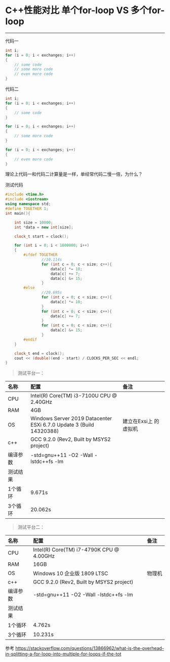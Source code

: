 # C++性能对比 单个for-loop VS 多个for-loop 
***
代码一
```c++
int i;
for (i = 0; i < exchanges; i++)
{
    // some code
    // some more code
    // even more code
}
```
代码二
```c++
int i;
for (i = 0; i < exchanges; i++)
{
    // some code
}

for (i = 0; i < exchanges; i++)
{
    // some more code
}

for (i = 0; i < exchanges; i++)
{
    // even more code
}
```

理论上代码一和代码二计算量是一样，单经常代码二慢一倍，为什么？

测试代码
```c++
#include <time.h>
#include <iostream>
using namespace std;
#define TOGETHER 1;
int main(){

    int size = 10000;
    int *data = new int[size];

    clock_t start = clock();

    for (int i = 0; i < 1000000; i++)
    {
        #ifdef TOGETHER
                //10.114s
                for (int c = 0; c < size; c++){
                    data[c] *= 10;
                    data[c] += 7;
                    data[c] &= 15;
                }
        #else
                //20.695s
                for (int c = 0; c < size; c++){
                    data[c] *= 10;
                }
                for (int c = 0; c < size; c++){
                    data[c] += 7;
                }
                for (int c = 0; c < size; c++){
                    data[c] &= 15;
                }
        #endif
    }

    clock_t end = clock();
    cout << (double)(end - start) / CLOCKS_PER_SEC << endl;
}
```
>测试平台一：

|名称                  | 配置        |备注          |
|:---------------------|:----------|:------------|
|CPU|Intel(R) Core(TM) i3-7100U CPU @ 2.40GHz||
|RAM|4GB ||
|OS|Windows Server 2019 Datacenter<br/> ESXi 6.7.0 Update 3 (Build 14320388)|建立在Exsi上 的虚拟机|
|c++|GCC 9.2.0 (Rev2, Built by MSYS2 project)  ||
|编译参数|-std=gnu++11 -O2 -Wall -lstdc++fs -lm ||
|测试结果| ||
|1个循环|9.671s ||
|3个循环|20.062s ||

>测试平台二：

|名称                  | 配置        |备注          |
|:---------------------|:----------|:------------|
|CPU|Intel(R) Core(TM) i7-4790K CPU @ 4.00GHz||
|RAM|16GB ||
|OS| Windows 10 企业版 1809 LTSC |物理机|
|c++|GCC 9.2.0 (Rev2, Built by MSYS2 project)  ||
|编译参数|-std=gnu++11 -O2 -Wall -lstdc++fs -lm ||
|测试结果| ||
|1个循环|4.762s ||
|3个循环|10.231s ||



参考
<https://stackoverflow.com/questions/13866962/what-is-the-overhead-in-splitting-a-for-loop-into-multiple-for-loops-if-the-tot>
